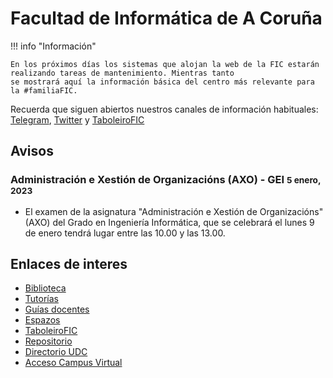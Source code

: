 # Facultad de Informática de A Coruña

!!! info "Información"

	En los próximos días los sistemas que alojan la web de la FIC estarán realizando tareas de mantenimiento. Mientras tanto
	se mostrará aquí la información básica del centro más relevante para la #familiaFIC.

Recuerda que siguen abiertos nuestros canales de información habituales: [Telegram](https://t.me/+mKQjdKvmhEJlNWVk), [Twitter](https://twitter.com/FIC_UDC) y 
[TaboleiroFIC](https://taboleirofic.udc.es/)

## **Avisos**

### Administración e Xestión de Organizacións (AXO) - GEI <small>5 enero, 2023</small>

- El examen de la asignatura "Administración e Xestión de Organizacións" (AXO) del Grado en Ingeniería Informática, que se celebrará el lunes 9 de enero tendrá lugar entre las 10.00 y las 13.00.


## Enlaces de interes

- [Biblioteca](http://www.udc.es/biblioteca.fic/)
- [Tutorías](https://www.udc.es/gl/centros_departamentos_servizos/centros/titorias/?codigo=614)
- [Guías docentes](https://guiadocente.udc.es/guia_docent/index.php?centre=614&ensenyament=null)
- [Espazos](http://espazos.udc.es/)
- [TaboleiroFIC](https://taboleirofic.udc.es/)
- [Repositorio](https://github.com/Facultade-de-Informatica)
- [Directorio UDC](https://web.archive.org/web/20221008171821/http://directorio.udc.es/)
- [Acceso Campus Virtual](https://campusvirtual.udc.es/)
